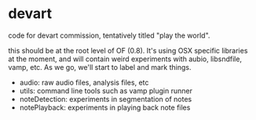 devart
======

code for devart commission, tentatively titled "play the world".  

this should be at the root level of OF (0.8).  It's using OSX specific libraries at the moment, and will contain weird experiments with aubio, libsndfile, vamp, etc.  As we go, we'll start to label and mark things. 


- audio: raw audio files, analysis files, etc
- utils: command line tools such as vamp plugin runner
- noteDetection: experiments in segmentation of notes
- notePlayback: experiments in playing back note files


